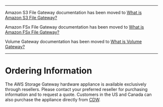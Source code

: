 --------

Amazon S3 File Gateway documentation has been moved to [What is Amazon S3 File Gateway?](https://docs.aws.amazon.com/filegateway/latest/files3/WhatIsStorageGateway.html)

Amazon FSx File Gateway documentation has been moved to [What is Amazon FSx File Gateway?](https://docs.aws.amazon.com/filegateway/latest/filefsxw/WhatIsStorageGateway.html)

Volume Gateway documentation has been moved to [What is Volume Gateway?](https://docs.aws.amazon.com/storagegateway/latest/vgw/WhatIsStorageGateway.html)

--------

# Ordering Information<a name="ordering-information"></a>

The AWS Storage Gateway hardware appliance is available exclusively through resellers\. Please contact your preferred reseller for purchasing information and to request a quote\. Customers in the US and Canada can also purchase the appliance directly from [CDW](https://www.cdw.com/search/servers-server-management/servers/rack-servers/?w=SB2&ln=0&b=AMA)\.